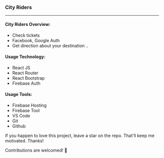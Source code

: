 ### City Riders 
---

#### City Riders Overview:
* Check tickets
* Facebook, Google Auth
* Get direction about your destination
..

#### Usage Technology:
* React JS
* React Router
* React Bootstrap
* Firebase Auth

#### Usage Tools:
* Firebase Hosting
* Firebase Tool
* VS Code
* Git
* Github

If you happen to love this project, leave a star on the repo. That'll keep me motivated.
Thanks!

Contributions are welcomed! 💖 
